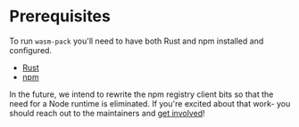 # Prerequisites

To run `wasm-pack` you'll need to have both Rust and npm installed and configured.

- [Rust](/prerequisites/rust.html)
- [npm](/prerequisites/npm.html)

In the future, we intend to rewrite the npm registry client bits so that the need
for a Node runtime is eliminated. If you're excited about that work- you should 
reach out to the maintainers and [get involved]!

[get involved]: https://github.com/rustwasm/wasm-pack/blob/master/CONTRIBUTING.md
